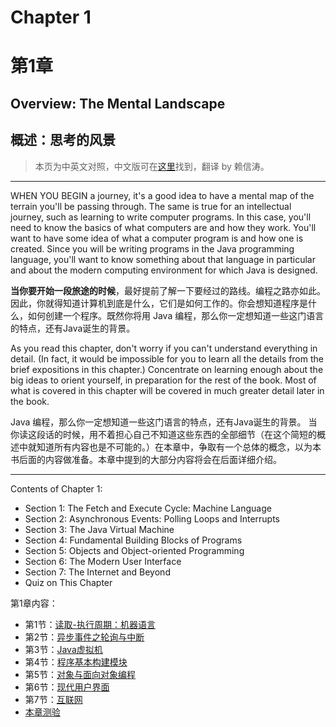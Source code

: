# Chapter 1
# 第1章

## Overview: The Mental Landscape
## 概述：思考的风景

> 本页为中英文对照，中文版可在[这里](http://www.importnew.com/16575.html)找到，翻译 by 赖信涛。

---

WHEN YOU BEGIN a journey, it's a good idea to have a mental map of the terrain you'll be passing through. The same is true for an intellectual journey, such as learning to write computer programs. In this case, you'll need to know the basics of what computers are and how they work. You'll want to have some idea of what a computer program is and how one is created. Since you will be writing programs in the Java programming language, you'll want to know something about that language in particular and about the modern computing environment for which Java is designed.

**当你要开始一段旅途的时候**，最好提前了解一下要经过的路线。编程之路亦如此。因此，你就得知道计算机到底是什么，它们是如何工作的。你会想知道程序是什么，如何创建一个程序。既然你将用 Java 编程，那么你一定想知道一些这门语言的特点，还有Java诞生的背景。

As you read this chapter, don't worry if you can't understand everything in detail. (In fact, it would be impossible for you to learn all the details from the brief expositions in this chapter.) Concentrate on learning enough about the big ideas to orient yourself, in preparation for the rest of the book. Most of what is covered in this chapter will be covered in much greater detail later in the book.

Java 编程，那么你一定想知道一些这门语言的特点，还有Java诞生的背景。
当你读这段话的时候，用不着担心自己不知道这些东西的全部细节（在这个简短的概述中就知道所有内容也是不可能的。）在本章中，争取有一个总体的概念，以为本书后面的内容做准备。本章中提到的大部分内容将会在后面详细介绍。

---

Contents of Chapter 1:

* Section 1: The Fetch and Execute Cycle: Machine Language
* Section 2: Asynchronous Events: Polling Loops and Interrupts
* Section 3: The Java Virtual Machine
* Section 4: Fundamental Building Blocks of Programs
* Section 5: Objects and Object-oriented Programming
* Section 6: The Modern User Interface
* Section 7: The Internet and Beyond
* Quiz on This Chapter

第1章内容：

* 第1节：[读取-执行周期：机器语言][1]
* 第2节：[异步事件之轮询与中断][2]
* 第3节：[Java虚拟机][3]
* 第4节：[程序基本构建模块][4]
* 第5节：[对象与面向对象编程][5]
* 第6节：[现代用户界面][6]
* 第7节：[互联网][7]
* [本章测验][8]

[1]: (./s1.md)
[2]: (./s2.md)
[3]: (./s3.md)
[4]: (./s4.md)
[5]: (./s5.md)
[6]: (./s6.md)
[7]: (./s7.md)
[8]: (./quiz.md)
